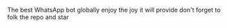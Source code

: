 The best WhatsApp bot globally enjoy the joy it will provide don't forget to folk the repo and star
